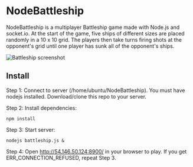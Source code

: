 # NodeBattleship

NodeBattleship is a multiplayer Battleship game made with Node.js and socket.io.
At the start of the game, five ships of different sizes are placed randomly in a 10 x 10 grid.
The players then take turns firing shots at the opponent's grid until one player has sunk all of
the opponent's ships.

![Battleship screenshot](http://inf123.github.io/battleship-screenshot.png)

## Install

Step 1: Connect to server (/home/ubuntu/NodeBattleship). You must have nodejs installed. Download/clone this repo to your server.

Step 2: Install dependencies:
```
npm install
```
Step 3: Start server:
```
nodejs battleship.js &
```
Step 4: Open http://54.146.50.124:8900/ in your browser to play. If you get ERR_CONNECTION_REFUSED, repeat Step 3.

